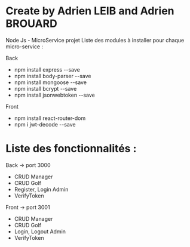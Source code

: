 # Create by Adrien LEIB and Adrien BROUARD
Node Js - MicroService projet
Liste des modules à installer pour chaque micro-service :

Back
- npm install express --save
- npm install body-parser --save
- npm install mongoose --save
- npm install bcrypt --save
- npm install jsonwebtoken --save

Front
- npm install react-router-dom
- npm i jwt-decode --save



# Liste des fonctionnalités :

Back -> port 3000
- CRUD Manager
- CRUD Golf
- Register, Login Admin
- VerifyToken

Front -> port 3001
- CRUD Manager
- CRUD Golf
- Login, Logout Admin
- VerifyToken